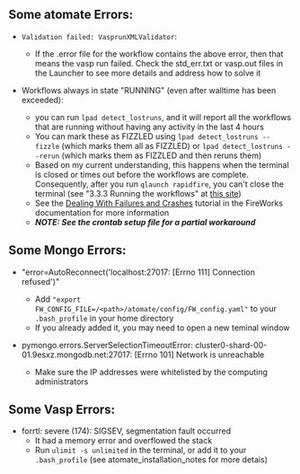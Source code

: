## Some atomate Errors:

- `Validation failed: VasprunXMLValidator`:
  - If the .error file for the workflow contains the above error, then that means the vasp run failed. Check the std_err.txt or vasp.out files in the Launcher to see more details and address how to solve it

- Workflows always in state "RUNNING" (even after walltime has been exceeded):
  - you can run `lpad detect_lostruns`, and it will report all the workflows that are running without having any activity in the last 4 hours
  - You can mark these as FIZZLED using `lpad detect_lostruns --fizzle` (which marks them all as FIZZLED) or `lpad detect_lostruns --rerun` (which marks them as FIZZLED and then reruns them)
  - Based on my current understanding, this happens when the terminal is closed or times out before the workflows are complete. Consequently, after you run `qlaunch rapidfire`, you can't close the terminal (see "3.3.3 Running the workflows" at [this site](https://github.com/quanshengwu/MPWorks))
  - See the [Dealing With Failures and Crashes](https://materialsproject.github.io/fireworks/failures_tutorial.html#) tutorial in the FireWorks documentation for more information
  - ***NOTE: See the crontab setup file for a partial workaround***

## Some Mongo Errors:

- "error=AutoReconnect('localhost:27017: [Errno 111] Connection refused')"
  - Add `"export FW_CONFIG_FILE=/<path>/atomate/config/FW_config.yaml"` to your `.bash_profile` in your home directory
  - If you already added it, you may need to open a new teminal window

- pymongo.errors.ServerSelectionTimeoutError: cluster0-shard-00-01.9esxz.mongodb.net:27017: [Errno 101] Network is unreachable 
  - Make sure the IP addresses were whitelisted by the computing administrators

## Some Vasp Errors:

- forrtl: severe (174): SIGSEV, segmentation fault occurred
  - It had a memory error and overflowed the stack
  -   Run `ulimit -s unlimited` in the terminal, or add it to your `.bash_profile` (see atomate_installation_notes for more detais)
